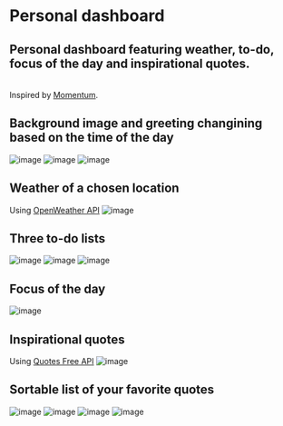 # Personal dashboard
<h2>Personal dashboard featuring weather, to-do, focus of the day and inspirational quotes.</h2>
<br>
Inspired by <a href="https://momentumdash.com">Momentum</a>.

## Background image and greeting changining based on the time of the day
![image](https://i.imgur.com/tFTeOEn.jpg)
![image](https://i.imgur.com/fTSEVHn.jpg)
![image](https://i.imgur.com/08HRmwe.jpg)

## Weather of a chosen location 
Using [OpenWeather API](https://openweathermap.org/)
![image](https://i.imgur.com/YoztzbA.jpg)

## Three to-do lists
![image](https://i.imgur.com/sKPPgcc.jpg)
![image](https://i.imgur.com/6UM8ZKx.png)
![image](https://i.imgur.com/q8KJ6m6.png)

## Focus of the day
![image](https://i.imgur.com/JPC3LBf.png)

## Inspirational quotes
Using [Quotes Free API](https://type.fit/api/quotes)
![image](https://i.imgur.com/eYTjfaP.png)

## Sortable list of your favorite quotes
![image](https://i.imgur.com/RnGGUJd.png)
![image](https://i.imgur.com/SVc9zl4.png)
![image](https://i.imgur.com/FPQYSeD.png)
![image](https://i.imgur.com/AbbRBBn.png)
